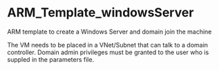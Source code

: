 # ARM_Template_windowsServer
ARM template to create a Windows Server and domain join the machine

The VM needs to be placed in a VNet/Subnet that can talk to a domain controller. Domain admin privileges must be granted to the user who is suppled in the parameters file.

